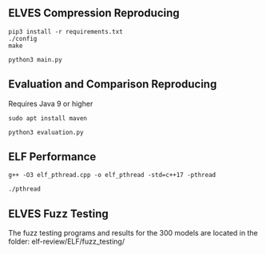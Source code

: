 ## ELVES Compression Reproducing
```
pip3 install -r requirements.txt
./config
make
```
```
python3 main.py
```

## Evaluation and Comparison Reproducing
Requires Java 9 or higher
```
sudo apt install maven
```
```
python3 evaluation.py
```

## ELF Performance

```
g++ -O3 elf_pthread.cpp -o elf_pthread -std=c++17 -pthread
```
```
./pthread
```

## ELVES Fuzz Testing
The fuzz testing programs and results for the 300 models are located in the folder: elf-review/ELF/fuzz_testing/

<!--## Evaluation Reproducing
python3 main.py
-->

<!--
**elf-review/elf-review** is a ✨ _special_ ✨ repository because its `README.md` (this file) appears on your GitHub profile.

Here are some ideas to get you started:

- 🔭 I’m currently working on ...
- 🌱 I’m currently learning ...
- 👯 I’m looking to collaborate on ...
- 🤔 I’m looking for help with ...
- 💬 Ask me about ...
- 📫 How to reach me: ...
- 😄 Pronouns: ...
- ⚡ Fun fact: ...
-->
